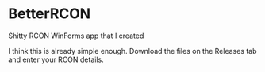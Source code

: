 # BetterRCON
Shitty RCON WinForms app that I created

I think this is already simple enough. Download the files on the Releases tab and enter your RCON details.
